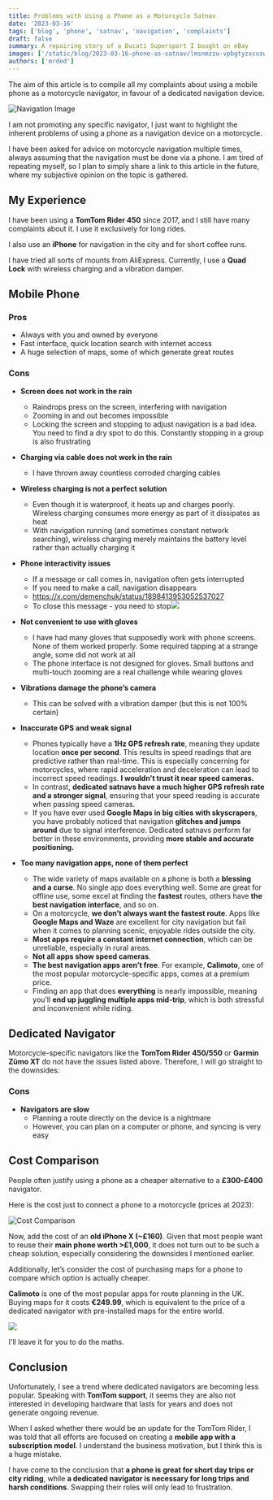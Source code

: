 ```yaml
---
title: Problems with Using a Phone as a Motorcycle Satnav
date: '2023-03-16'
tags: ['blog', 'phone', 'satnav', 'navigation', 'complaints']
draft: false
summary: A repairing story of a Ducati Supersport I bought on eBay
images: ['/static/blog/2023-03-16-phone-as-satnav/lmsnmzzu-vpbgtyzxcuswuv7gmi.png']
authors: ['mrded']
---
```


The aim of this article is to compile all my complaints about using a mobile phone as a motorcycle navigator, in favour of a dedicated navigation device.

![Navigation Image](/static/blog/2023-03-16-phone-as-satnav/lmsnmzzu-vpbgtyzxcuswuv7gmi.png)

I am not promoting any specific navigator, I just want to highlight the inherent problems of using a phone as a navigation device on a motorcycle.

I have been asked for advice on motorcycle navigation multiple times, always assuming that the navigation must be done via a phone. I am tired of repeating myself, so I plan to simply share a link to this article in the future, where my subjective opinion on the topic is gathered.

## My Experience

I have been using a **TomTom Rider 450** since 2017, and I still have many complaints about it. I use it exclusively for long rides.

I also use an **iPhone** for navigation in the city and for short coffee runs.

I have tried all sorts of mounts from AliExpress. Currently, I use a **Quad Lock** with wireless charging and a vibration damper.

## Mobile Phone

### Pros

- Always with you and owned by everyone
- Fast interface, quick location search with internet access
- A huge selection of maps, some of which generate great routes

### Cons

- **Screen does not work in the rain**

  - Raindrops press on the screen, interfering with navigation
  - Zooming in and out becomes impossible
  - Locking the screen and stopping to adjust navigation is a bad idea. You need to find a dry spot to do this. Constantly stopping in a group is also frustrating

- **Charging via cable does not work in the rain**

  - I have thrown away countless corroded charging cables

- **Wireless charging is not a perfect solution**

  - Even though it is waterproof, it heats up and charges poorly. Wireless charging consumes more energy as part of it dissipates as heat
  - With navigation running (and sometimes constant network searching), wireless charging merely maintains the battery level rather than actually charging it

- **Phone interactivity issues**

  - If a message or call comes in, navigation often gets interrupted
  - If you need to make a call, navigation disappears
  - https://x.com/demenchuk/status/1898413953052537027
  - To close this message - you need to stop![](/static/blog/2023-03-16-phone-as-satnav/mqbxpax3bgd6sdew-ndauthrby4.png)

- **Not convenient to use with gloves**

  - I have had many gloves that supposedly work with phone screens. None of them worked properly. Some required tapping at a strange angle, some did not work at all
  - The phone interface is not designed for gloves. Small buttons and multi-touch zooming are a real challenge while wearing gloves

- **Vibrations damage the phone’s camera**
  - This can be solved with a vibration damper (but this is not 100% certain)
- **Inaccurate GPS and weak signal**

  - Phones typically have a **1Hz GPS refresh rate**, meaning they update location **once per second**. This results in speed readings that are predictive rather than real-time. This is especially concerning for motorcycles, where rapid acceleration and deceleration can lead to incorrect speed readings. **I wouldn't trust it near speed cameras.**
  - In contrast, **dedicated satnavs have a much higher GPS refresh rate and a stronger signal**, ensuring that your speed reading is accurate when passing speed cameras.
  - If you have ever used **Google Maps in big cities with skyscrapers**, you have probably noticed that navigation **glitches and jumps around** due to signal interference. Dedicated satnavs perform far better in these environments, providing **more stable and accurate positioning.**

- **Too many navigation apps, none of them perfect**
  - The wide variety of maps available on a phone is both a **blessing and a curse**. No single app does everything well. Some are great for offline use, some excel at finding the **fastest** routes, others have **the best navigation interface**, and so on.
  - On a motorcycle, **we don’t always want the fastest route**. Apps like **Google Maps and Waze** are excellent for city navigation but fail when it comes to planning scenic, enjoyable rides outside the city.
  - **Most apps require a constant internet connection**, which can be unreliable, especially in rural areas.
  - **Not all apps show speed cameras**.
  - **The best navigation apps aren’t free**. For example, **Calimoto**, one of the most popular motorcycle-specific apps, comes at a premium price.
  - Finding an app that does **everything** is nearly impossible, meaning you’ll **end up juggling multiple apps mid-trip**, which is both stressful and inconvenient while riding.

## Dedicated Navigator

Motorcycle-specific navigators like the **TomTom Rider 450/550** or **Garmin Zūmo XT** do not have the issues listed above. Therefore, I will go straight to the downsides:

### Cons

- **Navigators are slow**
  - Planning a route directly on the device is a nightmare
  - However, you can plan on a computer or phone, and syncing is very easy

## Cost Comparison

People often justify using a phone as a cheaper alternative to a **£300-£400** navigator.

Here is the cost just to connect a phone to a motorcycle (prices at 2023):

![Cost Comparison](/static/blog/2023-03-16-phone-as-satnav/oniwqpt-nnqal-exnhbzjxnqsci.jpeg)

Now, add the cost of an **old iPhone X (~£160)**. Given that most people want to reuse their **main phone worth >£1,000**, it does not turn out to be such a cheap solution, especially considering the downsides I mentioned earlier.

Additionally, let’s consider the cost of purchasing maps for a phone to compare which option is actually cheaper.

**Calimoto** is one of the most popular apps for route planning in the UK. Buying maps for it costs **€249.99**, which is equivalent to the price of a dedicated navigator with pre-installed maps for the entire world.

![](/static/blog/2023-03-16-phone-as-satnav/s6bontd_ufhegzw749bzx08dzu4.png)

I'll leave it for you to do the maths.

## Conclusion

Unfortunately, I see a trend where dedicated navigators are becoming less popular. Speaking with **TomTom support**, it seems they are also not interested in developing hardware that lasts for years and does not generate ongoing revenue.

When I asked whether there would be an update for the TomTom Rider, I was told that all efforts are focused on creating a **mobile app with a subscription model**. I understand the business motivation, but I think this is a huge mistake.

I have come to the conclusion that **a phone is great for short day trips or city riding**, while **a dedicated navigator is necessary for long trips and harsh conditions**. Swapping their roles will only lead to frustration.
